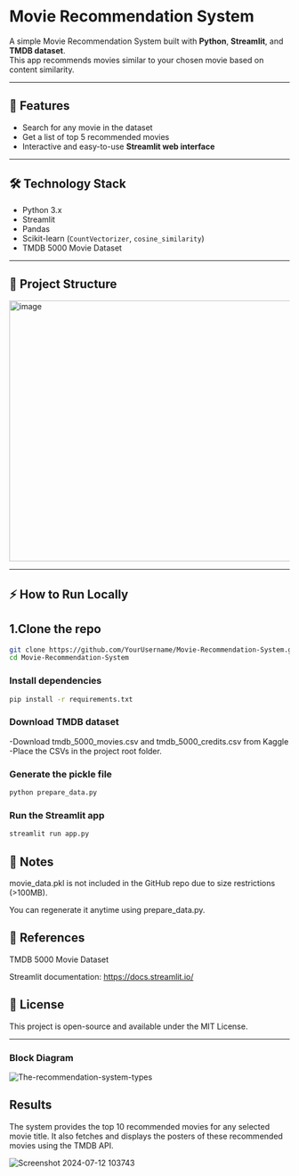 # Movie Recommendation System

A simple Movie Recommendation System built with **Python**, **Streamlit**, and **TMDB dataset**.  
This app recommends movies similar to your chosen movie based on content similarity.

---

## 🚀 Features
- Search for any movie in the dataset
- Get a list of top 5 recommended movies
- Interactive and easy-to-use **Streamlit web interface**

---

## 🛠 Technology Stack
- Python 3.x
- Streamlit
- Pandas
- Scikit-learn (`CountVectorizer`, `cosine_similarity`)
- TMDB 5000 Movie Dataset

---

## 📂 Project Structure

<img width="796" height="468" alt="image" src="https://github.com/user-attachments/assets/c9ba7aab-31b9-4b5b-8405-a6847ecd6e4b" />


---

## ⚡ How to Run Locally

## 1.Clone the repo
```bash
git clone https://github.com/YourUsername/Movie-Recommendation-System.git
cd Movie-Recommendation-System
```
### Install dependencies
```bash
pip install -r requirements.txt
```

### Download TMDB dataset

-Download tmdb_5000_movies.csv and tmdb_5000_credits.csv from Kaggle
-Place the CSVs in the project root folder.

### Generate the pickle file
```bash
python prepare_data.py
```

### Run the Streamlit app
```bash
streamlit run app.py
```

## 📝 Notes

movie_data.pkl is not included in the GitHub repo due to size restrictions (>100MB).

You can regenerate it anytime using prepare_data.py.

## 🔗 References

TMDB 5000 Movie Dataset

Streamlit documentation: https://docs.streamlit.io/

## 📌 License

This project is open-source and available under the MIT License.


---
 

### Block Diagram

![The-recommendation-system-types](https://github.com/user-attachments/assets/b08f4f84-9210-4dfb-9734-860b353a3da7)


## Results
The system provides the top 10 recommended movies for any selected movie title. It also fetches and displays the posters of these recommended movies using the TMDB API.

![Screenshot 2024-07-12 103743](https://github.com/user-attachments/assets/fbc357a1-a6e6-472a-892b-95fe96767743)

